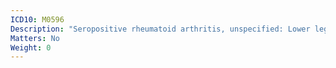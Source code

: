 ```yaml
---
ICD10: M0596
Description: "Seropositive rheumatoid arthritis, unspecified: Lower leg"
Matters: No
Weight: 0
---
```


